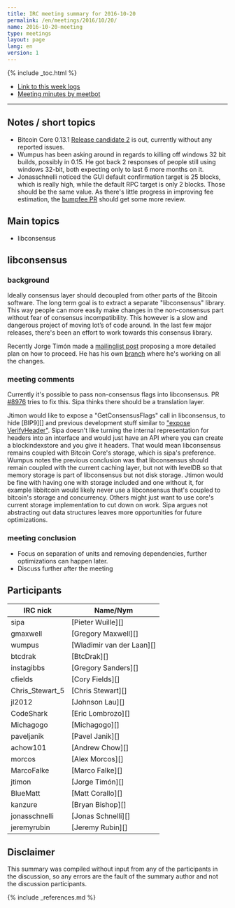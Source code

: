 ```yaml
---
title: IRC meeting summary for 2016-10-20
permalink: /en/meetings/2016/10/20/
name: 2016-10-20-meeting
type: meetings
layout: page
lang: en
version: 1
---
```

{% include _toc.html %}
 
- [Link to this week logs](https://botbot.me/freenode/bitcoin-core-dev/2016-10-20/?msg=75168477&page=6)
- [Meeting minutes by meetbot](http://www.erisian.com.au/meetbot/bitcoin-core-dev/2016/bitcoin-core-dev.2016-10-20-19.00.html)
 
---
 
## Notes / short topics

- Bitcoin Core 0.13.1 [Release candidate 2](https://bitcoin.org/bin/bitcoin-core-0.13.1/test.rc2/) is out, currently without any reported issues.
- Wumpus has been asking around in regards to killing off windows 32 bit builds, possibly in 0.15. He got back 2 responses of people still using windows 32-bit, both expecting only to last 6 more months on it. 
- Jonasschnelli noticed the GUI default confirmation target is 25 blocks, which is really high, while the default RPC target is only 2 blocks. Those should be the same value. As there's little progress in improving fee estimation, the [bumpfee PR][#8456] should get some more review.

## Main topics
 
- libconsensus

## libconsensus

### background

Ideally consensus layer should decoupled from other parts of the Bitcoin software. The long term goal is to extract a separate "libconsensus" library.
This way people can more easily make changes in the non-consensus part without fear of consensus incompatibility.
This however is a slow and dangerous project of moving lot’s of code around. In the last few major releases, there's been an effort to work towards this consensus library.

Recently Jorge Timón made a [mailinglist post](https://lists.linuxfoundation.org/pipermail/bitcoin-dev/2016-October/013204.html) proposing a more detailed plan on how to proceed. He has his own [branch](https://github.com/jtimon/bitcoin/commits/0.13-consensus-flags) where he's working on all the changes.

### meeting comments

Currently it's possible to pass non-consensus flags into libconsensus. PR [#8976][] tries to fix this. Sipa thinks there should be a translation layer.

Jtimon would like to expose a "GetConsensusFlags" call in libconsensus, to hide [BIP9][] and previous development stuff similar to ["expose VerifyHeader"][#8493]. Sipa doesn't like turning the internal representation for headers into an interface and would just have an API where you can create a blockindexstore and you give it headers. That would mean libconsensus remains coupled with Bitcoin Core's storage, which is sipa's preference. Wumpus notes the previous conclusion was that libconsensus should remain coupled with the current caching layer, but not with levelDB so that memory storage is part of libconsensus but not disk storage. Jtimon would be fine with having one with storage included and one without it, for example libbitcoin would likely never use a libconsensus that's coupled to bitcoin's storage and concurrency. Others might just want to use core's current storage implementation to cut down on work. Sipa argues not abstracting out data structures leaves more opportunities for future optimizations.


### meeting conclusion

- Focus on separation of units and removing dependencies, further optimizations can happen later.
- Discuss further after the meeting

## Participants
 
| IRC nick        | Name/Nym                  |
|-----------------|---------------------------|
| sipa            | [Pieter Wuille][]         |
| gmaxwell        | [Gregory Maxwell][]       |
| wumpus          | [Wladimir van der Laan][] |
| btcdrak         | [BtcDrak][]               |
| instagibbs      | [Gregory Sanders][]       |
| cfields         | [Cory Fields][]           |
| Chris_Stewart_5 | [Chris Stewart][]         |
| jl2012          | [Johnson Lau][]           |
| CodeShark       | [Eric Lombrozo][]         |
| Michagogo       | [Michagogo][]             |
| paveljanik      | [Pavel Janik][]           |
| achow101        | [Andrew Chow][]           |
| morcos          | [Alex Morcos][]           |
| MarcoFalke      | [Marco Falke][]           |
| jtimon          | [Jorge Timón][]           |
| BlueMatt        | [Matt Corallo][]          |
| kanzure         | [Bryan Bishop][]          |
| jonasschnelli   | [Jonas Schnelli][]        |
| jeremyrubin     | [Jeremy Rubin][]          |

## Disclaimer
 
This summary was compiled without input from any of the participants in the discussion, so any errors are the fault of the summary author and not the discussion participants.

[#8976]: https://github.com/bitcoin/bitcoin/pull/8976
[#8493]: https://github.com/bitcoin/bitcoin/pull/8493
[#8456]: https://github.com/bitcoin/bitcoin/pull/8456

{% include _references.md %}
